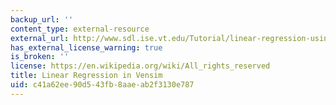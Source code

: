 ```yaml
---
backup_url: ''
content_type: external-resource
external_url: http://www.sdl.ise.vt.edu/Tutorial/linear-regression-using-vensim.html
has_external_license_warning: true
is_broken: ''
license: https://en.wikipedia.org/wiki/All_rights_reserved
title: Linear Regression in Vensim
uid: c41a62ee-90d5-43fb-8aae-ab2f3130e787
---
```

